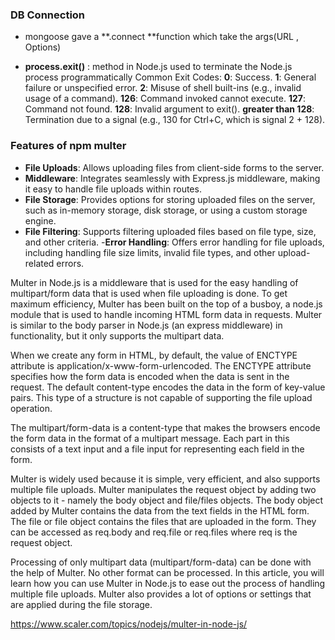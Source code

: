 ### DB Connection
-   mongoose gave a **.connect **function which take the args(URL , Options)

- **process.exit()** : method in Node.js used to terminate the Node.js process programmatically
    Common Exit Codes:
**0**: Success.
**1**: General failure or unspecified error.
**2**: Misuse of shell built-ins (e.g., invalid usage of a command).
**126**: Command invoked cannot execute.
**127**: Command not found.
**128**: Invalid argument to exit().
**greater than 128**: Termination due to a signal (e.g., 130 for Ctrl+C, which is signal 2 + 128).


### Features of npm multer
- **File Uploads**: Allows uploading files from client-side forms to the server.
- **Middleware**: Integrates seamlessly with Express.js middleware, making it easy to handle file uploads within routes.
- **File Storage**: Provides options for storing uploaded files on the server, such as in-memory storage, disk storage, or using a custom storage engine.
- **File Filtering**: Supports filtering uploaded files based on file type, size, and other criteria.
-**Error Handling**: Offers error handling for file uploads, including handling file size limits, invalid file types, and other upload-related errors.

Multer in Node.js is a middleware that is used for the easy handling of multipart/form data that is used when file uploading is done. To get maximum efficiency, Multer has been built on the top of a busboy, a node.js module that is used to handle incoming HTML form data in requests. Multer is similar to the body parser in Node.js (an express middleware) in functionality, but it only supports the multipart data.

When we create any form in HTML, by default, the value of ENCTYPE attribute is application/x-www-form-urlencoded. The ENCTYPE attribute specifies how the form data is encoded when the data is sent in the request. The default content-type encodes the data in the form of key-value pairs. This type of a structure is not capable of supporting the file upload operation.

The multipart/form-data is a content-type that makes the browsers encode the form data in the format of a multipart message. Each part in this consists of a text input and a file input for representing each field in the form.

Multer is widely used because it is simple, very efficient, and also supports multiple file uploads. Multer manipulates the request object by adding two objects to it - namely the body object and file/files objects. The body object added by Multer contains the data from the text fields in the HTML form. The file or file object contains the files that are uploaded in the form. They can be accessed as req.body and req.file or req.files where req is the request object.

Processing of only multipart data (multipart/form-data) can be done with the help of Multer. No other format can be processed. In this article, you will learn how you can use Multer in Node.js to ease out the process of handling multiple file uploads. Multer also provides a lot of options or settings that are applied during the file storage.

https://www.scaler.com/topics/nodejs/multer-in-node-js/